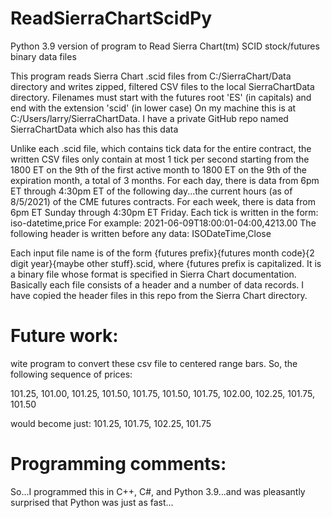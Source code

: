 # ReadSierraChartScidPy
Python 3.9 version of program to Read Sierra Chart(tm) SCID stock/futures binary data files

This program reads Sierra Chart .scid files from C:/SierraChart/Data directory and writes zipped, filtered CSV files to the local SierraChartData directory.
Filenames must start with the futures root 'ES' (in capitals) and end with the extension 'scid' (in lower case)
On my machine this is at C:/Users/larry/SierraChartData. I have a private GitHub repo named SierraChartData which also has this data

Unlike each .scid file, which contains tick data for the entire contract, 
the written CSV files only contain at most 1 tick per second starting from the 1800 ET on the 9th of the first active month to 1800 ET on the 9th of the expiration month,
a total of 3 months. For each day, there is data from 6pm ET through 4:30pm ET of the following day...the current hours (as of 8/5/2021) of the CME futures contracts.
For each week, there is data from 6pm ET Sunday through 4:30pm ET Friday.
Each tick is written in the form: iso-datetime,price For example: 2021-06-09T18:00:01-04:00,4213.00
The following header is written before any data: ISODateTime,Close

Each input file name is of the form {futures prefix}{futures month code}{2 digit year}{maybe other stuff}.scid, where {futures prefix is capitalized.
It is a binary file whose format is specified in Sierra Chart documentation. Basically each file consists of a header and a number of data records. I have copied the
header files in this repo from the Sierra Chart directory.

# Future work:
wite program to convert these csv file to centered range bars. So, the following sequence of prices:

101.25, 101.00, 101.25, 101.50, 101.75, 101.50, 101.75, 102.00, 102.25, 101.75, 101.50


would become just: 101.25, 101.75, 102.25, 101.75 

# Programming comments:
So...I programmed this in C++, C#, and Python 3.9...and was pleasantly surprised that Python was just as fast...